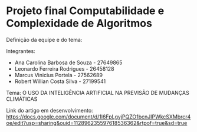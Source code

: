 # Projeto final Computabilidade e Complexidade de Algoritmos



Definição da equipe e do tema:

Integrantes:
- Ana Carolina Barbosa de Souza - 27649865
- Leonardo Ferreira Rodrigues - 26458128
- Marcus Vinicius Portela - 27562689
- Robert Willian Costa Silva - 27199541

Tema: O USO DA INTELIGÊNCIA ARTIFICIAL NA PREVISÃO DE MUDANÇAS CLIMÁTICAS


Link do artigo em desenvolvimento: https://docs.google.com/document/d/1l6FpLgvjPQZO1bcnJIPWkcSXMbrcr4oe/edit?usp=sharing&ouid=112896235597618536362&rtpof=true&sd=true 
